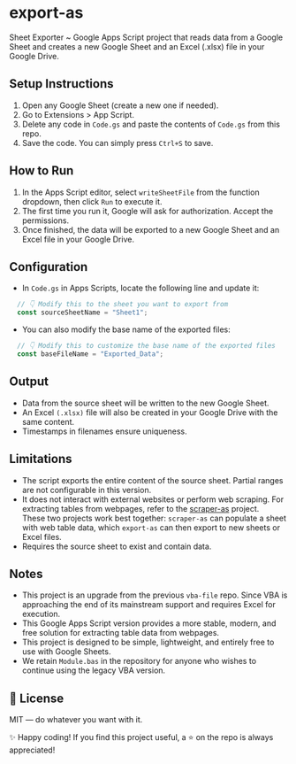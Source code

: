 # export-as

Sheet Exporter ~ Google Apps Script project that reads data from a Google Sheet and creates a new Google Sheet and an Excel (.xlsx) file in your Google Drive.  

## Setup Instructions

1. Open any Google Sheet (create a new one if needed).
2. Go to Extensions > App Script.
3. Delete any code in `Code.gs` and paste the contents of `Code.gs` from this repo.
4. Save the code. You can simply press `Ctrl+S` to save.

## How to Run

1. In the Apps Script editor, select `writeSheetFile` from the function dropdown, then click `Run` to execute it.
2. The first time you run it, Google will ask for authorization. Accept the permissions.
3. Once finished, the data will be exported to a new Google Sheet and an Excel file in your Google Drive.

## Configuration

- In `Code.gs` in Apps Scripts, locate the following line and update it:

```javascript
  // 👇 Modify this to the sheet you want to export from
  const sourceSheetName = "Sheet1"; 
```

- You can also modify the base name of the exported files:

```javascript
  // 👇 Modify this to customize the base name of the exported files
  const baseFileName = "Exported_Data"; 
```

## Output

- Data from the source sheet will be written to the new Google Sheet.
- An Excel `(.xlsx)` file will also be created in your Google Drive with the same content.
- Timestamps in filenames ensure uniqueness.

## Limitations

- The script exports the entire content of the source sheet. Partial ranges are not configurable in this version.
- It does not interact with external websites or perform web scraping. For extracting tables from webpages, refer to the [scraper-as](https://github.com/erujs/scraper-as)
 project.  
 These two projects work best together: `scraper-as` can populate a sheet with web table data, which `export-as` can then export to new sheets or Excel files.
- Requires the source sheet to exist and contain data.

## Notes

- This project is an upgrade from the previous `vba-file` repo. Since VBA is approaching the end of its mainstream support and requires Excel for execution.
- This Google Apps Script version provides a more stable, modern, and free solution for extracting table data from webpages.
- This project is designed to be simple, lightweight, and entirely free to use with Google Sheets.
- We retain `Module.bas` in the repository for anyone who wishes to continue using the legacy VBA version.

## 🧾 License
MIT — do whatever you want with it.

✨ Happy coding!
If you find this project useful, a ⭐ on the repo is always appreciated!